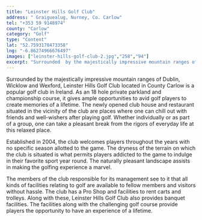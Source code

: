 ```yaml
---
title: "Leinster Hills Golf Club"
address: " Graiguealug, Nurney, Co. Carlow"
tel: "+353 59 9148974"
county: "Carlow"
category: "Golf"
type: "Content"
lat: "52.7593178473358"
lng: "-6.86274966676497"
images: ["leinster-hills-golf-club-2.jpg","258","94"]
excerpt: "Surrounded  by the majestically impressive mountain ranges of Dublin, Wicklow and Wexford,  Leinster Hills Golf Club located in County Carlow is a pop..."
---
```

<p>Surrounded  by the majestically impressive mountain ranges of Dublin, Wicklow and Wexford,  Leinster Hills Golf Club located in County Carlow is a popular golf club in  Ireland. As an 18 hole private parkland and championship course, it gives ample  opportunities to avid golf players to create memories of a lifetime. The newly  opened club house and restaurant situated in the vicinity of the club are  places where one can chill out with friends and well-wishers after playing  golf. Whether individually or as part of a group, one can take a pleasant break  from the rigors of everyday life at this relaxed place.</p>
<p>Established  in 2004, the club welcomes players throughout the years with no specific season  allotted to the game. The dryness of the terrain on which the club is situated  is what permits players addicted to the game to indulge in their favorite sport  year round. The naturally pleasant landscape assists in making the golfing  experience a marvel. </p>
<p>The  members of the club responsible for its management see to it that all kinds of  facilities relating to golf are available to fellow members and visitors  without hassle. The club has a Pro Shop and facilities to rent carts and  trolleys. Along with these, Leinster Hills Golf Club also provides banquet  facilities. The facilities along with the challenging golf course provide  players the opportunity to have an experience of a lifetime.</p>